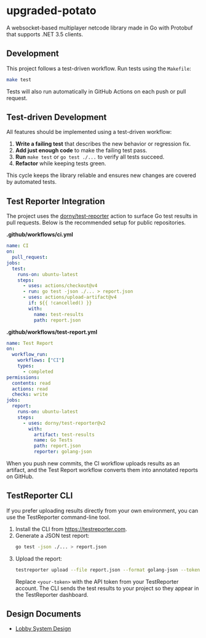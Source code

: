 # upgraded-potato

A websocket-based multiplayer netcode library made in Go with Protobuf that supports .NET 3.5 clients.

## Development

This project follows a test-driven workflow. Run tests using the `Makefile`:

```sh
make test
```

Tests will also run automatically in GitHub Actions on each push or pull request.

## Test-driven Development

All features should be implemented using a test-driven workflow:

1. **Write a failing test** that describes the new behavior or regression fix.
2. **Add just enough code** to make the failing test pass.
3. **Run** `make test` or `go test ./...` to verify all tests succeed.
4. **Refactor** while keeping tests green.

This cycle keeps the library reliable and ensures new changes are covered by automated tests.

## Test Reporter Integration

The project uses the [dorny/test-reporter](https://github.com/dorny/test-reporter) action
to surface Go test results in pull requests. Below is the recommended setup for
public repositories.

**.github/workflows/ci.yml**

```yaml
name: CI
on:
  pull_request:
jobs:
  test:
    runs-on: ubuntu-latest
    steps:
      - uses: actions/checkout@v4
      - run: go test -json ./... > report.json
      - uses: actions/upload-artifact@v4
        if: ${{ !cancelled() }}
        with:
          name: test-results
          path: report.json
```

**.github/workflows/test-report.yml**

```yaml
name: Test Report
on:
  workflow_run:
    workflows: ["CI"]
    types:
      - completed
permissions:
  contents: read
  actions: read
  checks: write
jobs:
  report:
    runs-on: ubuntu-latest
    steps:
      - uses: dorny/test-reporter@v2
        with:
          artifact: test-results
          name: Go Tests
          path: report.json
          reporter: golang-json
```

When you push new commits, the CI workflow uploads results as an artifact, and
the Test Report workflow converts them into annotated reports on GitHub.

## TestReporter CLI

If you prefer uploading results directly from your own environment, you can use the TestReporter command-line tool.

1. Install the CLI from <https://testreporter.com>.
2. Generate a JSON test report:
   ```sh
   go test -json ./... > report.json
   ```
3. Upload the report:
   ```sh
   testreporter upload --file report.json --format golang-json --token <your-token>
   ```
   Replace `<your-token>` with the API token from your TestReporter account.
   The CLI sends the test results to your project so they appear in the TestReporter dashboard.

## Design Documents

- [Lobby System Design](docs/lobby_system_design.md)

